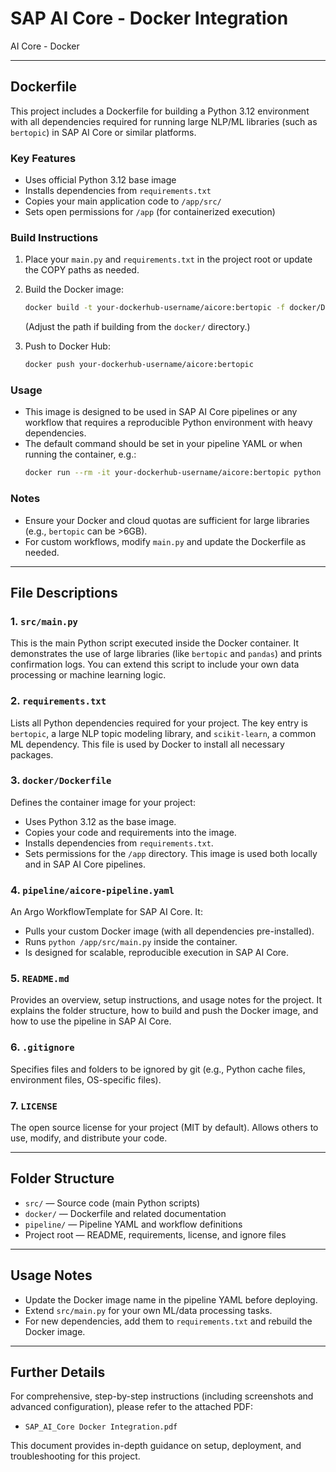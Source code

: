 # SAP AI Core - Docker Integration
AI Core - Docker

---

## Dockerfile

This project includes a Dockerfile for building a Python 3.12 environment with all dependencies required for running large NLP/ML libraries (such as `bertopic`) in SAP AI Core or similar platforms.

### Key Features
- Uses official Python 3.12 base image
- Installs dependencies from `requirements.txt`
- Copies your main application code to `/app/src/`
- Sets open permissions for `/app` (for containerized execution)

### Build Instructions

1. Place your `main.py` and `requirements.txt` in the project root or update the COPY paths as needed.
2. Build the Docker image:
   ```sh
   docker build -t your-dockerhub-username/aicore:bertopic -f docker/Dockerfile ..
   ```
   (Adjust the path if building from the `docker/` directory.)

3. Push to Docker Hub:
   ```sh
   docker push your-dockerhub-username/aicore:bertopic
   ```

### Usage

- This image is designed to be used in SAP AI Core pipelines or any workflow that requires a reproducible Python environment with heavy dependencies.
- The default command should be set in your pipeline YAML or when running the container, e.g.:
  ```sh
  docker run --rm -it your-dockerhub-username/aicore:bertopic python /app/src/main.py
  ```

### Notes
- Ensure your Docker and cloud quotas are sufficient for large libraries (e.g., `bertopic` can be >6GB).
- For custom workflows, modify `main.py` and update the Dockerfile as needed.

---

## File Descriptions

### 1. `src/main.py`
This is the main Python script executed inside the Docker container. It demonstrates the use of large libraries (like `bertopic` and `pandas`) and prints confirmation logs. You can extend this script to include your own data processing or machine learning logic.

### 2. `requirements.txt`
Lists all Python dependencies required for your project. The key entry is `bertopic`, a large NLP topic modeling library, and `scikit-learn`, a common ML dependency. This file is used by Docker to install all necessary packages.

### 3. `docker/Dockerfile`
Defines the container image for your project:
- Uses Python 3.12 as the base image.
- Copies your code and requirements into the image.
- Installs dependencies from `requirements.txt`.
- Sets permissions for the `/app` directory.
This image is used both locally and in SAP AI Core pipelines.

### 4. `pipeline/aicore-pipeline.yaml`
An Argo WorkflowTemplate for SAP AI Core. It:
- Pulls your custom Docker image (with all dependencies pre-installed).
- Runs `python /app/src/main.py` inside the container.
- Is designed for scalable, reproducible execution in SAP AI Core.

### 5. `README.md`
Provides an overview, setup instructions, and usage notes for the project. It explains the folder structure, how to build and push the Docker image, and how to use the pipeline in SAP AI Core.

### 6. `.gitignore`
Specifies files and folders to be ignored by git (e.g., Python cache files, environment files, OS-specific files).

### 7. `LICENSE`
The open source license for your project (MIT by default). Allows others to use, modify, and distribute your code.

---

## Folder Structure

- `src/` — Source code (main Python scripts)
- `docker/` — Dockerfile and related documentation
- `pipeline/` — Pipeline YAML and workflow definitions
- Project root — README, requirements, license, and ignore files

---

## Usage Notes
- Update the Docker image name in the pipeline YAML before deploying.
- Extend `src/main.py` for your own ML/data processing tasks.
- For new dependencies, add them to `requirements.txt` and rebuild the Docker image.

---

## Further Details

For comprehensive, step-by-step instructions (including screenshots and advanced configuration), please refer to the attached PDF:

- `SAP_AI_Core Docker Integration.pdf`

This document provides in-depth guidance on setup, deployment, and troubleshooting for this project.
